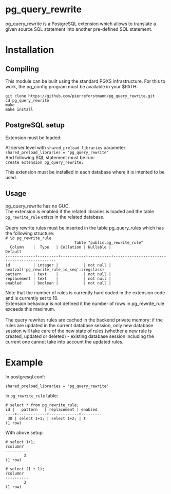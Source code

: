 # pg_query_rewrite
pg_query_rewrite is a PostgreSQL extension which allows to translate a given source SQL statement into another pre-defined SQL statement.


# Installation
## Compiling

This module can be built using the standard PGXS infrastructure. For this to work, the pg_config program must be available in your $PATH:
  
`git clone https://github.com/pierreforstmann/pg_query_rewrite.git` <br>
`cd pg_query_rewrite` <br>
`make` <br>
`make install` <br>

## PostgreSQL setup

Extension must be loaded:

At server level with `shared_preload_libraries` parameter: <br> 
`shared_preload_libraries = 'pg_query_rewrite'` <br>
And following SQL statement must be run: <br>
`create extension pg_query_rewrite;`

This extension must be installed in each database where it is intented to be used. <br>

## Usage
pg_query_rewrite has no GUC.<br>
The extension is enabled if the related libraries is loaded and the table `pg_rewrite_rule` exists in the related database.<br>
<br>
Query rewrite rules must be inserted in the table pg_query_rules which has the following structure: <br>
`# \d pg_rewrite_rule `<br>
`                               Table "public.pg_rewrite_rule" `<br>
`   Column    |  Type   | Collation | Nullable |                   Default                   `<br>
`-------------+---------+-----------+----------+---------------------------------------------`<br>
` id          | integer |           | not null | nextval('pg_rewrite_rule_id_seq'::regclass) `<br>
` pattern     | text    |           | not null | `<br>
` replacement | text    |           | not null | `<br>
` enabled     | boolean |           | not null | `<br>


Note that the number of rules is currently hard coded in the extension code and is currently set to 10. <br>
Extension behaviour is not defined it the number of rows in pg_rewrite_rule exceeds this maximum. <br>
<br>
The query rewrites rules are cached in the backend private memory: if the rules are updated in the current database session,
only new database session will take care of the new state of rules (whether a new rule is created, updated
or deleted) - existing database session including the current one cannot take into account the updated rules.<br>

# Example

In postgresql.conf:

`shared_preload_libraries = 'pg_query_rewrite'` <br>

In `pg_rewrite_rule` table:

`# select * from pg_rewrite_rule;` <br>
` id |   pattern   | replacement | enabled ` <br>
`----+-------------+-------------+---------` <br>
` 38 | select 1+1; | select 1+2; | t`        <br>
`(1 row)`

With above setup:

`# select 1+1;` <br>
` ?column? ` <br>
`----------` <br>
`        3`  <br>
`(1 row)`    <br>

`# select (1 + 1);` <br>
` ?column? ` <br>
`----------` <br>
`        3`  <br>
`(1 row)`    <br>
